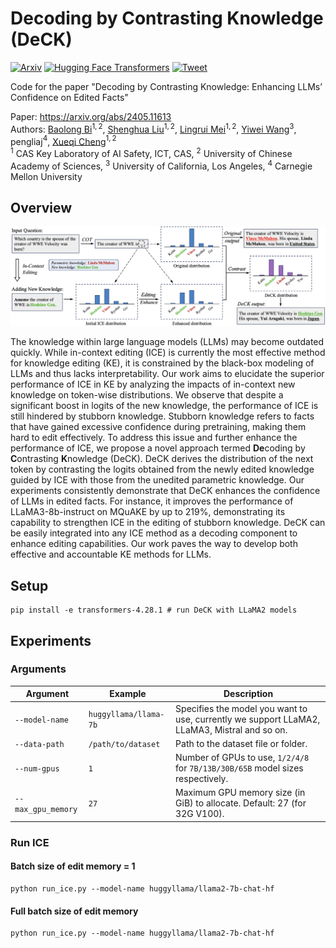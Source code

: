 Decoding by Contrasting Knowledge (DeCK)
===

[![Arxiv](https://img.shields.io/badge/arXiv-2405.11613-B21A1B)](https://arxiv.org/abs/2405.11613)
[![Hugging Face Transformers](https://img.shields.io/badge/%F0%9F%A4%97-Transformers-blue)](https://github.com/huggingface/transformers)
[![Tweet](https://img.shields.io/twitter/url/http/shields.io.svg?style=social)](https://x.com/Byron52238498/status/1792754220535620023)

Code for the paper "Decoding by Contrasting Knowledge: Enhancing LLMs’ Confidence on Edited Facts"

Paper: https://arxiv.org/abs/2405.11613  
Authors: [Baolong Bi](https://byronbbl.github.io/)$^{1,2}$, [Shenghua Liu](https://shenghua-liu.github.io/)$^{1,2}$, [Lingrui Mei](https://scholar.google.com/citations?user=GQ8LtcQAAAAJ&hl=en)$^{1,2}$, [Yiwei Wang](https://wangywust.github.io/)$^{3}$, pengliaj$^{4}$, [Xueqi Cheng](https://people.ucas.ac.cn/~cxq?language=en)$^{1,2}$  
$^1$ CAS Key Laboratory of AI Safety, ICT, CAS, $^2$ University of Chinese Academy of Sciences, $^3$ University of California, Los Angeles, $^4$ Carnegie Mellon University

## Overview

![DeCK](overview.jpg)

The knowledge within large language models (LLMs) may become outdated quickly. While in-context editing (ICE) is currently the most effective method for knowledge editing (KE), it is constrained by the black-box modeling of LLMs and thus lacks interpretability. Our work aims to elucidate the superior performance of ICE in KE by analyzing the impacts of in-context new knowledge on token-wise distributions. We observe that despite a significant boost in logits of the new knowledge, the performance of ICE is still hindered by stubborn knowledge. Stubborn knowledge refers to facts that have gained excessive confidence during pretraining, making them hard to edit effectively. To address this issue and further enhance the performance of ICE, we propose a novel approach termed **De**coding by **C**ontrasting **K**nowledge (DeCK). DeCK derives the distribution of the next token by contrasting the logits obtained from the newly edited knowledge guided by ICE with those from the unedited parametric knowledge. Our experiments consistently demonstrate that DeCK enhances the confidence of LLMs in edited facts. For instance, it improves the performance of LLaMA3-8b-instruct on MQuAKE by up to 219%, demonstrating its capability to strengthen ICE in the editing of stubborn knowledge. DeCK can be easily integrated into any ICE method as a decoding component to enhance editing capabilities. Our work paves the way to develop both effective and accountable KE methods for LLMs.

## Setup

```
pip install -e transformers-4.28.1 # run DeCK with LLaMA2 models
```

## Experiments

### Arguments

| Argument          | Example           | Description   |
| ----------------- | ----------------- | ------------- |
| `--model-name`    | `huggyllama/llama-7b` | Specifies the model you want to use, currently we support LLaMA2, LLaMA3, Mistral and so on. |
| `--data-path`     | `/path/to/dataset` | Path to the dataset file or folder. |
| `--num-gpus`      | `1` | Number of GPUs to use, `1/2/4/8` for `7B/13B/30B/65B` model sizes respectively.  |
| `--max_gpu_memory`| `27` | Maximum GPU memory size (in GiB) to allocate. Default: 27 (for 32G V100).  |

### Run ICE
#### Batch size of edit memory = 1

```
python run_ice.py --model-name huggyllama/llama2-7b-chat-hf
```

#### Full batch size of edit memory

```
python run_ice.py --model-name huggyllama/llama2-7b-chat-hf
```


